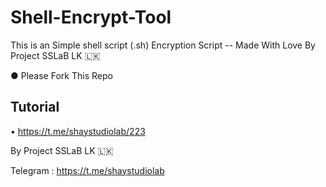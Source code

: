 # Shell-Encrypt-Tool


This is an Simple shell script (.sh) Encryption Script 
-- Made With Love By Project SSLaB LK 🇱🇰


 ● Please Fork This Repo


## Tutorial 

  • https://t.me/shaystudiolab/223
  
   
By Project SSLaB LK 🇱🇰

Telegram : https://t.me/shaystudiolab
